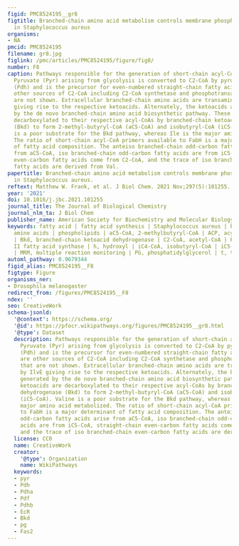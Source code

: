 ```yaml
---
figid: PMC8524195__gr8
figtitle: Branched-chain amino acid metabolism controls membrane phospholipid structure
  in Staphylococcus aureus
organisms:
- NA
pmcid: PMC8524195
filename: gr8.jpg
figlink: /pmc/articles/PMC8524195/figure/fig8/
number: F8
caption: Pathways responsible for the generation of short-chain acyl-CoA precursors.
  Pyruvate (Pyr) arising from glycolysis is converted to C2-CoA by pyruvate dehydrogenase
  (Pdh) and is the precursor for even-numbered straight-chain fatty acids. There are
  other sources of C2-CoA including C2-CoA synthetase and phosphotransacetylase that
  are not shown. Extracellular branched-chain amino acids are transaminated by IlvE
  giving rise to the respective ketoacids. Alternately, the ketoacids are generated
  by the de novo branched-chain amino acid biosynthetic pathway. These ketoacids are
  decarboxylated to their respective acyl-CoAs by branched-chain ketoacid dehydrogenase
  (Bkd) to form 2-methyl-butyryl-CoA (aC5-CoA) and isobutyryl-CoA (iC5-CoA). Valine
  is a poor substrate for the Bkd pathway, whereas Ile is the major amino acid metabolized.
  The ratio of short-chain acyl-CoA primers available to FabH is a major determinant
  of fatty acid composition. The anteiso branched-chain odd-carbon fatty acids arise
  from aC5-CoA, iso branched-chain odd-carbon fatty acids are from iC5-CoA, straight-chain
  even-carbon fatty acids come from C2-CoA, and the trace of iso branched-chain even-carbon
  fatty acids are derived from Val.
papertitle: Branched-chain amino acid metabolism controls membrane phospholipid structure
  in Staphylococcus aureus.
reftext: Matthew W. Frank, et al. J Biol Chem. 2021 Nov;297(5):101255.
year: '2021'
doi: 10.1016/j.jbc.2021.101255
journal_title: The Journal of Biological Chemistry
journal_nlm_ta: J Biol Chem
publisher_name: American Society for Biochemistry and Molecular Biology
keywords: fatty acid | fatty acid synthesis | Staphylococcus aureus | branched-chain
  amino acids | phospholipids | aC5-CoA, 2-methylbutyryl-CoA | ACP, acyl carrier protein
  | Bkd, branched-chain ketoacid dehydrogenase | C2-CoA, acetyl-CoA | FASII, type
  II fatty acid synthase | h, hydroxyl | iC4-CoA, isobutyryl-CoA | iC5-CoA, isovaleryl-CoA
  | MRM, multiple reaction monitoring | PG, phosphatidylglycerol | t, trans
automl_pathway: 0.9679344
figid_alias: PMC8524195__F8
figtype: Figure
organisms_ner:
- Drosophila melanogaster
redirect_from: /figures/PMC8524195__F8
ndex: ''
seo: CreativeWork
schema-jsonld:
  '@context': https://schema.org/
  '@id': https://pfocr.wikipathways.org/figures/PMC8524195__gr8.html
  '@type': Dataset
  description: Pathways responsible for the generation of short-chain acyl-CoA precursors.
    Pyruvate (Pyr) arising from glycolysis is converted to C2-CoA by pyruvate dehydrogenase
    (Pdh) and is the precursor for even-numbered straight-chain fatty acids. There
    are other sources of C2-CoA including C2-CoA synthetase and phosphotransacetylase
    that are not shown. Extracellular branched-chain amino acids are transaminated
    by IlvE giving rise to the respective ketoacids. Alternately, the ketoacids are
    generated by the de novo branched-chain amino acid biosynthetic pathway. These
    ketoacids are decarboxylated to their respective acyl-CoAs by branched-chain ketoacid
    dehydrogenase (Bkd) to form 2-methyl-butyryl-CoA (aC5-CoA) and isobutyryl-CoA
    (iC5-CoA). Valine is a poor substrate for the Bkd pathway, whereas Ile is the
    major amino acid metabolized. The ratio of short-chain acyl-CoA primers available
    to FabH is a major determinant of fatty acid composition. The anteiso branched-chain
    odd-carbon fatty acids arise from aC5-CoA, iso branched-chain odd-carbon fatty
    acids are from iC5-CoA, straight-chain even-carbon fatty acids come from C2-CoA,
    and the trace of iso branched-chain even-carbon fatty acids are derived from Val.
  license: CC0
  name: CreativeWork
  creator:
    '@type': Organization
    name: WikiPathways
  keywords:
  - pyr
  - Pdh
  - Pdha
  - Pdf
  - Pdhb
  - EcR
  - Bkd
  - pg
  - Fas2
---
```

